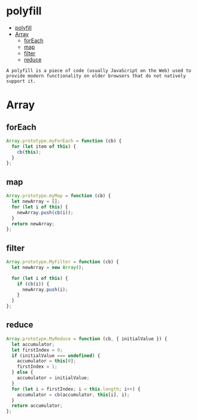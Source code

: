 # polyfill

- [polyfill](#polyfill)
- [Array](#array)
  - [forEach](#foreach)
  - [map](#map)
  - [filter](#filter)
  - [reduce](#reduce)

`A polyfill is a piece of code (usually JavaScript on the Web) used to provide modern functionality on older browsers that do not natively support it.`

# Array

## forEach

```javascript
Array.prototype.myForEach = function (cb) {
  for (let item of this) {
    cb(this);
  }
};
```

## map

```javascript
Array.prototype.myMap = function (cb) {
  let newArray = [];
  for (let i of this) {
    newArray.push(cb(i));
  }
  return newArray;
};
```

## filter

```javascript
Array.prototype.MyFilter = function (cb) {
  let newArray = new Array();

  for (let i of this) {
    if (cb(i)) {
      newArray.push(i);
    }
  }
};
```

## reduce

```javascript
Array.prototype.MyReduce = function (cb, { initialValue }) {
  let accumulator;
  let firstIndex = 0;
  if (initialValue === undefined) {
    accumulator = this[0];
    firstIndex = 1;
  } else {
    accumulator = initialValue;
  }
  for (let i = firstIndex; i < this.length; i++) {
    accumulator = cb(accumulator, this[i], i);
  }
  return accumulator;
};
```
